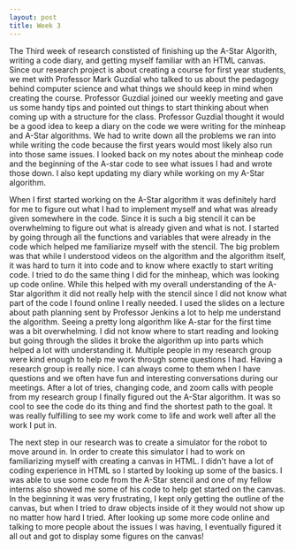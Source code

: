 ```yaml
---
layout: post
title: Week 3
---
```


The Third week of research constisted of finishing up the A-Star Algorith, writing a code diary, and getting myself familiar with an HTML canvas. Since our research project is about creating a course for first year students, we met with Professor Mark Guzdial who talked to us about the pedagogy behind computer science and what things we should keep in mind when creating the course. Professor Guzdial joined our weekly meeting and gave us some handy tips and pointed out things to start thinking about when coming up with a structure for the class. Professor Guzdial thought it would be a good idea to keep a diary on the code we were writing for the minheap and A-Star algorithms. We had to write down all the problems we ran into while writing the code because the first years would most likely also run into those same issues. I looked back on my notes about the minheap code and the beginning of the A-star code to see what issues I had and wrote those down. I also kept updating my diary while working on my A-Star algorithm. 

When I first started working on the A-Star algorithm it was definitely hard for me to figure out what I had to implement myself and what was already given somewhere in the code. Since it is such a big stencil it can be overwhelming to figure out what is already given and what is not. I started by going through all the functions and variables that were already in the code which helped me familiarize myself with the stencil. The big problem was that while I understood videos on the algorithm and the algorithm itself, it was hard to turn it into code and to know where exactly to start writing code. I tried to do the same thing I did for the minheap, which was looking up code online. While this helped with my overall understanding of the A-Star algorithm it did not really help with the stencil since I did not know what part of the code I found online I really needed. I used the slides on a lecture about path planning sent by Professor Jenkins a lot to help me understand the algorithm. Seeing a pretty long algorithm like A-star for the first time was a bit overwhelming. I did not know where to start reading and looking but going through the slides it broke the algorithm up into parts which helped a lot with understanding it. Multiple people in my research group were kind enough to help me work through some questions I had. Having a research group is really nice. I can always come to them when I have questions and we often have fun and interesting conversations during our meetings. After a lot of tries, changing code, and zoom calls with people from my research group I finally figured out the A-Star algorithm. It was so cool to see the code do its thing and find the shortest path to the goal. It was really fulfilling to see my work come to life and work well after all the work I put in. 

The next step in our research was to create a simulator for the robot to move around in. In order to create this simulator I had to work on familiarizing myself with creating a canvas in HTML. I didn't have a lot of coding experience in HTML so I started by looking up some of the basics. I was able to use some code from the A-Star stencil and one of my fellow interns also showed me some of his code to help get started on the canvas. In the beginning it was very frustrating, I kept only getting the outline of the canvas, but when I tried to draw objects inside of it they would not show up no matter how hard I tried. After looking up some more code online and talking to more people about the issues I was having, I eventually figured it all out and got to display some figures on the canvas!




